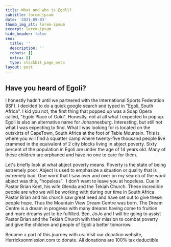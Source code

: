 ```yaml
---
title: What and who is Egoli?
subtitle: lorem-ipsum
date: '2021-09-03'
thumb_img_alt: lorem-ipsum
excerpt: lorem-ipsum
hide_header: false
seo:
  title: ''
  description: ''
  robots: []
  extra: []
  type: stackbit_page_meta
layout: post
---
```

## Have you heard of Egoli? 


I honestly hadn't until we partnered with the International Sports Federation (ISF). I decided to do a quick google search and typed in "Egoli, South Africa". I kid you not, the first thing that popped up was a Soap Opera called, "Egoli: Place of Gold". Honestly, not at all what I expected to pop up. Egoli is also an alternative name for Johannesburg. Interesting, but still not what I was expecting to find. What I was looking for is located on the outskirts of CapeTown, South Africa at the foot of Table Mountain. This is where you will find a squatter camp where twenty-five thousand people live crammed in the equivalent of 2 city blocks living in abject poverty. Sixty percent of the population in Egoli are under the age of 14 years old. Many of these children are orphaned and have no one to care for them.


Let's briefly look at what abject poverty means. Poverty is the state of being extremely poor. Abject is used to emphasize a situation or quality that is extremely bad. One word that I saw over and over on my search of the word abject was this, "hopeless". 
I don't want to leave you at hopeless. Cue in Pastor Brian Keet, his wife Glenda and the Tekiah Church. These incredible people are who we will be working with during our time in South Africa. Pastor Brian and his church saw great need and have set out to give these people hope. Thus the Mountain View Dream Centre was born. The Dream Centre is a dream in progress with many dreams having come to fruition and more dreams yet to be fulfilled. Ben, JoJo and I will be going to assist Pastor Brian and the Tekiah Church with their mission to combat poverty and give the children and people of Egoli a better tomorrow. 


Become a part of this journey with us. Visit our donation website, Herricksonmission.com to donate. All donations are 100% tax deductible. 

